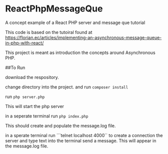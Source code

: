 # ReactPhpMessageQue
A concept example of a React PHP server and message que tutorial

This code is based on the tutoiral found at https://florian.ec/articles/implementing-an-asynchronous-message-queue-in-php-with-react/

This project is meant as introduction the concepts around Asynchronous PHP.


##To Run

download the respository.

change directory into the project. and run ```composer install```

run ```php server.php```

This will start the php server

in a seperate terminal run ```php index.php```

This should create and populate the message.log file.

in a sperate terminal run ```telnet localhost 4000`` to create a connection the server and type text into the terminal send a message. This will appear in the message.log file.

